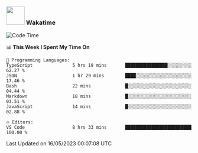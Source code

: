 ### <img src="https://media.giphy.com/media/VgCDAzcKvsR6OM0uWg/giphy.gif" width="50"> Wakatime

  <!--START_SECTION:waka-->
![Code Time](http://img.shields.io/badge/Code%20Time-1%2C406%20hrs%2024%20mins-blue)

📊 **This Week I Spent My Time On** 

```text
💬 Programming Languages: 
TypeScript               5 hrs 19 mins       ████████████████░░░░░░░░░   62.27 % 
JSON                     1 hr 29 mins        ████░░░░░░░░░░░░░░░░░░░░░   17.46 % 
Bash                     22 mins             █░░░░░░░░░░░░░░░░░░░░░░░░   04.44 % 
Markdown                 18 mins             █░░░░░░░░░░░░░░░░░░░░░░░░   03.51 % 
JavaScript               14 mins             █░░░░░░░░░░░░░░░░░░░░░░░░   02.88 % 

🔥 Editors: 
VS Code                  8 hrs 33 mins       █████████████████████████   100.00 % 
```


 Last Updated on 16/05/2023 00:07:08 UTC
<!--END_SECTION:waka-->
